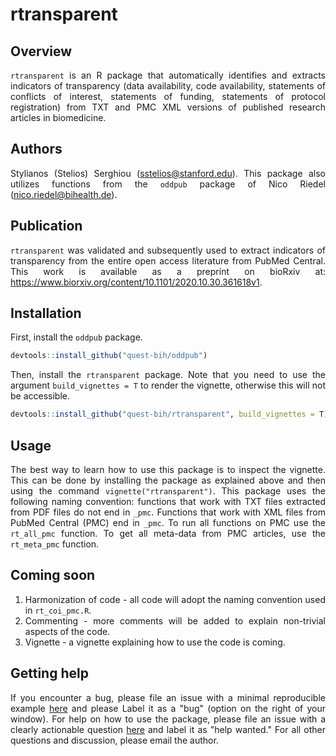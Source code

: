 # rtransparent

<div align="justify">
  
## Overview

`rtransparent` is an R package that automatically identifies and extracts indicators of transparency (data availability, code availability, statements of conflicts of interest, statements of funding, statements of protocol registration) from TXT and PMC XML versions of published research articles in biomedicine.


## Authors

Stylianos (Stelios) Serghiou (sstelios@stanford.edu). This package also utilizes functions from the `oddpub` package of Nico Riedel (nico.riedel@bihealth.de).


## Publication

`rtransparent` was validated and subsequently used to extract indicators of transparency from the entire open access literature from PubMed Central. This work is available as a preprint on bioRxiv at: https://www.biorxiv.org/content/10.1101/2020.10.30.361618v1.


## Installation

First, install the `oddpub` package.

```r
devtools::install_github("quest-bih/oddpub")
```

Then, install the `rtransparent` package. Note that you need to use the argument
`build_vignettes = T` to render the vignette, otherwise this will not be
accessible.

```r
devtools::install_github("quest-bih/rtransparent", build_vignettes = T)
```


## Usage

The best way to learn how to use this package is to inspect the vignette. This
can be done by installing the package as explained above and then using the
command `vignette("rtransparent")`. This package uses the following naming 
convention: functions that work with TXT files extracted from PDF files do not 
end in `_pmc`. Functions that work with XML files from PubMed Central (PMC) end 
in `_pmc`. To run all functions on PMC use the `rt_all_pmc` function. To get all
meta-data from PMC articles, use the `rt_meta_pmc` function.


## Coming soon

1. Harmonization of code - all code will adopt the naming convention used in `rt_coi_pmc.R`.
2. Commenting - more comments will be added to explain non-trivial aspects of the code.
3. Vignette - a vignette explaining how to use the code is coming.


## Getting help

If you encounter a bug, please file an issue with a minimal reproducible example [here](https://github.com/serghiou/rtransparent/issues) and please Label it as a "bug" (option on the right of your window). For help on how to use the package, please file an issue with a clearly actionable question [here](https://github.com/serghiou/rtransparent/issues) and label it as "help wanted." For all other questions and discussion, please email the author.

</div>
